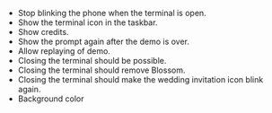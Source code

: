 - Stop blinking the phone when the terminal is open.
- Show the terminal icon in the taskbar.
- Show credits.
- Show the prompt again after the demo is over.
- Allow replaying of demo.
- Closing the terminal should be possible.
- Closing the terminal should remove Blossom.
- Closing the terminal should make the wedding invitation icon blink again.
- Background color
